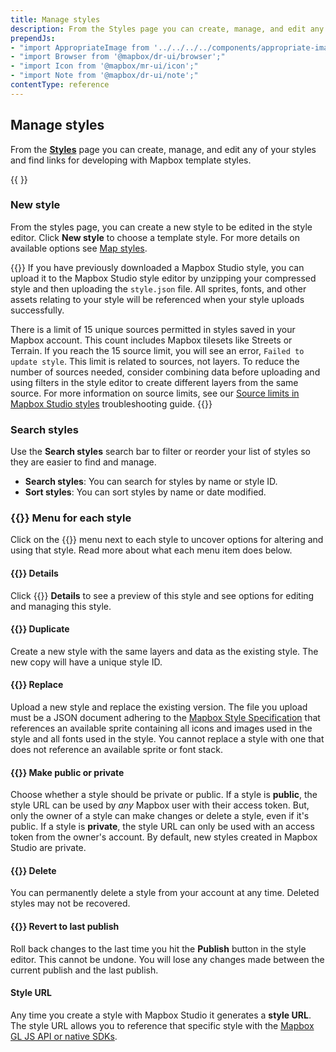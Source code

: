 ```yaml
---
title: Manage styles
description: From the Styles page you can create, manage, and edit any of your styles and find links for developing with Mapbox template styles.
prependJs:
- "import AppropriateImage from '../../../../components/appropriate-image';"
- "import Browser from '@mapbox/dr-ui/browser';"
- "import Icon from '@mapbox/mr-ui/icon';"
- "import Note from '@mapbox/dr-ui/note';"
contentType: reference
---
```


## Manage styles

From the **[Styles](https://studio.mapbox.com/styles)** page you can create, manage, and edit any of your styles and find links for developing with Mapbox template styles.

{{
  <Browser>
    <AppropriateImage
      imageId="reference-styles-manage-styles"
      alt="A screenshot of the page in Mapbox Studio that lists all the styles in your account. You can also create a new style on this page."
    />
  </Browser>
}}

### New style

From the styles page, you can create a new style to be edited in the style editor. Click **New style** to choose a template style. For more details on available options see [Map styles](/studio-manual/overview/map-styling/#template-styles).


{{<Note>}}
If you have previously downloaded a Mapbox Studio style, you can upload it to the Mapbox Studio style editor by unzipping your compressed style and then uploading the `style.json` file. All sprites, fonts, and other assets relating to your style will be referenced when your style uploads successfully.

There is a limit of 15 unique sources permitted in styles saved in your Mapbox account. This count includes Mapbox tilesets like Streets or Terrain. If you reach the 15 source limit, you will see an error, `Failed to update style`. This limit is related to sources, not layers. To reduce the number of sources needed, consider combining data before uploading and using filters in the style editor to create different layers from the same source. For more information on source limits, see our [Source limits in Mapbox Studio styles](https://docs.mapbox.com/help/troubleshooting/reduce-tileset-sources/) troubleshooting guide.
{{</Note>}}


### Search styles

Use the **Search styles** search bar to filter or reorder your list of styles so they are easier to find and manage.

- **Search styles**: You can search for styles by name or style ID.
- **Sort styles**: You can sort styles by name or date modified.

<h3 id='menu-for-each-style'>{{<Icon name='options' inline={true} />}} Menu for each style</h3>

Click on the {{<Icon name='options' inline={true} />}} menu next to each style to uncover options for altering and using that style. Read more about what each menu item does below.

<h4 id='details'>{{<Icon name='globe' inline={true} />}} Details</h4>

Click {{<Icon name='globe' inline={true} />}} **Details** to see a preview of this style and see options for editing and managing this style.

<h4 id='duplicate'>{{<Icon name='duplicate' inline={true} />}} Duplicate</h4>

Create a new style with the same layers and data as the existing style. The new copy will have a unique style ID.

<h4 id='replace'>{{<Icon name='harddrive' inline={true} />}} Replace</h4>

Upload a new style and replace the existing version. The file you upload must be a JSON document adhering to the [Mapbox Style Specification](https://docs.mapbox.com/mapbox-gl-js/style-spec/) that references an available sprite containing all icons and images used in the style and all fonts used in the style. You cannot replace a style with one that does not reference an available sprite or font stack.

<h4 id='make-public-or-private'>{{<Icon name='lock' inline={true} />}} Make public or private</h4>

Choose whether a style should be private or public. If a style is **public**, the style URL can be used by _any_ Mapbox user with their access token. But, only the owner of a style can make changes or delete a style, even if it's public. If a style is **private**, the style URL can only be used with an access token from the owner's account. By default, new styles created in Mapbox Studio are private.

<h4 id='delete'>{{<Icon name='trash' inline={true} />}} Delete</h4>

You can permanently delete a style from your account at any time. Deleted styles may not be recovered.

<h4 id='revert'>{{<Icon name='undo' inline={true} />}} Revert to last publish</h4>

Roll back changes to the last time you hit the **Publish** button in the style editor. This cannot be undone. You will lose any changes made between the current publish and the last publish.

<h4 id='style-url'>Style URL</h4>

Any time you create a style with Mapbox Studio it generates a **style URL**. The style URL allows you to reference that specific style with the [Mapbox GL JS API or native SDKs](https://docs.mapbox.com).
